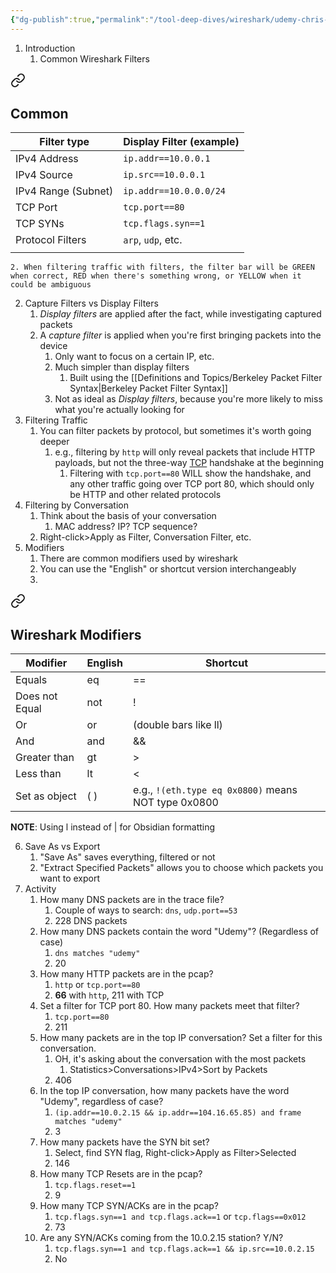 ```yaml
---
{"dg-publish":true,"permalink":"/tool-deep-dives/wireshark/udemy-chris-greer/s04-filtering-traffic/","noteIcon":""}
---
```


1. Introduction
	1. Common Wireshark Filters 
<div class="transclusion internal-embed is-loaded"><a class="markdown-embed-link" href="/tool-deep-dives/wireshark/guides/wireshark-filters/#common" aria-label="Open link"><svg xmlns="http://www.w3.org/2000/svg" width="24" height="24" viewBox="0 0 24 24" fill="none" stroke="currentColor" stroke-width="2" stroke-linecap="round" stroke-linejoin="round" class="svg-icon lucide-link"><path d="M10 13a5 5 0 0 0 7.54.54l3-3a5 5 0 0 0-7.07-7.07l-1.72 1.71"></path><path d="M14 11a5 5 0 0 0-7.54-.54l-3 3a5 5 0 0 0 7.07 7.07l1.71-1.71"></path></svg></a><div class="markdown-embed">



## Common

| Filter type         | Display Filter (example) |
| ------------------- | ------------------------ |
| IPv4 Address        | `ip.addr==10.0.0.1`      |
| IPv4 Source         | `ip.src==10.0.0.1`       |
| IPv4 Range (Subnet) | `ip.addr==10.0.0.0/24`   |
| TCP Port            | `tcp.port==80`           |
| TCP SYNs            | `tcp.flags.syn==1`       |
| Protocol Filters    | `arp`, `udp`, etc.       |
|                     |                          |


</div></div>

	2. When filtering traffic with filters, the filter bar will be GREEN when correct, RED when there's something wrong, or YELLOW when it could be ambiguous
2. Capture Filters vs Display Filters
	1. *Display filters* are applied after the fact, while investigating captured packets
	2. A *capture filter* is applied when you're first bringing packets into the device
		1. Only want to focus on a certain IP, etc.
		2. Much simpler than display filters
			1. Built using the [[Definitions and Topics/Berkeley Packet Filter Syntax\|Berkeley Packet Filter Syntax]]
		3. Not as ideal as *Display filters*, because you're more likely to miss what you're actually looking for
3. Filtering Traffic
	1. You can filter packets by protocol, but sometimes it's worth going deeper
		1. e.g., filtering by `http` will only reveal packets that include HTTP payloads, but not the three-way [TCP](https://ccnadefinitions.com/ccna/20-definitions/tcp/) handshake at the beginning
			1. Filtering with `tcp.port==80` WILL show the handshake, and any other traffic going over TCP port 80, which should only be HTTP and other related protocols
4. Filtering by Conversation
	1. Think about the basis of your conversation
		1. MAC address? IP? TCP sequence?
	2. Right-click>Apply as Filter, Conversation Filter, etc.
5. Modifiers
	1. There are common modifiers used by wireshark
	2. You can use the "English" or shortcut version interchangeably
	3. 
<div class="transclusion internal-embed is-loaded"><a class="markdown-embed-link" href="/tool-deep-dives/wireshark/guides/wireshark-filters/#wireshark-modifiers" aria-label="Open link"><svg xmlns="http://www.w3.org/2000/svg" width="24" height="24" viewBox="0 0 24 24" fill="none" stroke="currentColor" stroke-width="2" stroke-linecap="round" stroke-linejoin="round" class="svg-icon lucide-link"><path d="M10 13a5 5 0 0 0 7.54.54l3-3a5 5 0 0 0-7.07-7.07l-1.72 1.71"></path><path d="M14 11a5 5 0 0 0-7.54-.54l-3 3a5 5 0 0 0 7.07 7.07l1.71-1.71"></path></svg></a><div class="markdown-embed">



## Wireshark Modifiers

| Modifier       | English | Shortcut                                          |
| -------------- | ------- | ------------------------------------------------- |
| Equals         | eq      | ==                                                |
| Does not Equal | not     | !                                                 |
| Or             | or      | (double bars like ll)                             |
| And            | and     | &&                                                |
| Greater than   | gt      | >                                                 |
| Less than      | lt      | <                                                 |
| Set as object  | ( )     | e.g., `!(eth.type eq 0x0800)` means NOT type 0x0800 |

**NOTE**: Using l instead of | for Obsidian formatting



</div></div>

6. Save As vs Export
	1. "Save As" saves everything, filtered or not
	2. "Extract Specified Packets" allows you to choose which packets you want to export
7. Activity
	1. How many DNS packets are in the trace file?
		1. Couple of ways to search: `dns`, `udp.port==53`
		2. 228 DNS packets
	2. How many DNS packets contain the word "Udemy"? (Regardless of case)
		1. `dns matches "udemy"`
		2. 20
	3. How many HTTP packets are in the pcap?
		1. `http` or `tcp.port==80`
		2. **66** with `http`, 211 with TCP
	4. Set a filter for TCP port 80. How many packets meet that filter?
		1. `tcp.port==80`
		2. 211
	5. How many packets are in the top IP conversation? Set a filter for this conversation.
		1. OH, it's asking about the conversation with the most packets
			1. Statistics>Conversations>IPv4>Sort by Packets
		2. 406
	6. In the top IP conversation, how many packets have the word "Udemy", regardless of case?
		1. `(ip.addr==10.0.2.15 && ip.addr==104.16.65.85) and frame matches "udemy"`
		2. 3
	7. How many packets have the SYN bit set?
		1. Select, find SYN flag, Right-click>Apply as Filter>Selected
		2. 146
	8. How many TCP Resets are in the pcap?
		1. `tcp.flags.reset==1`
		2. 9
	9. How many TCP SYN/ACKs are in the pcap?
		1. `tcp.flags.syn==1 and tcp.flags.ack==1` or `tcp.flags==0x012`
		2. 73
	10. Are any SYN/ACKs coming from the 10.0.2.15 station? Y/N?
		1. `tcp.flags.syn==1 and tcp.flags.ack==1 && ip.src==10.0.2.15`
		2. No